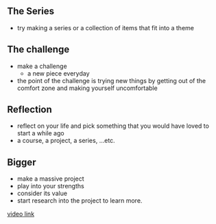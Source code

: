 ## The Series

- try making a series or a collection of items that fit into a theme

## The challenge

- make a challenge
	- a new piece everyday
- the point of the challenge is trying new things by getting out of the comfort zone and making yourself uncomfortable

## Reflection

- reflect on your life and pick something that you would have loved to start a while ago
- a course, a project, a series, …etc.

## Bigger

- make a massive project
- play into your strengths
- consider its value
- start research into the project to learn more.

[video link](https://www.youtube.com/watch?v=PPiplwKaN7Q)
